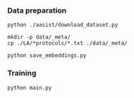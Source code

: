 ### Data preparation
```
python ./aasist/download_dataset.py

mkdir -p data/_meta/
cp ./LA/*protocols/*.txt ./data/_meta/

python save_embeddings.py
```

### Training
```
python main.py
```
